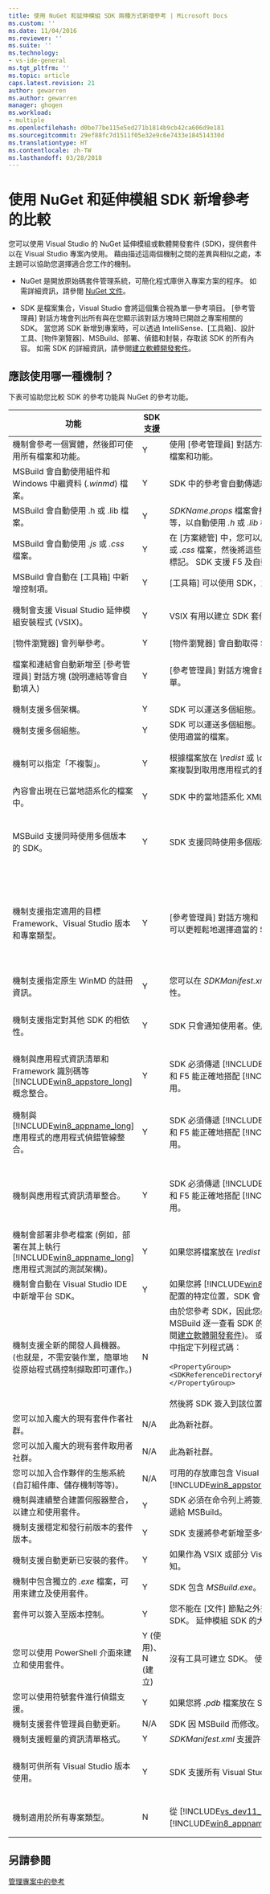 ```yaml
---
title: 使用 NuGet 和延伸模組 SDK 兩種方式新增參考 | Microsoft Docs
ms.custom: ''
ms.date: 11/04/2016
ms.reviewer: ''
ms.suite: ''
ms.technology:
- vs-ide-general
ms.tgt_pltfrm: ''
ms.topic: article
caps.latest.revision: 21
author: gewarren
ms.author: gewarren
manager: ghogen
ms.workload:
- multiple
ms.openlocfilehash: d0be77be115e5ed271b1814b9cb42ca606d9e181
ms.sourcegitcommit: 29ef88fc7d1511f05e32e9c6e7433e184514330d
ms.translationtype: HT
ms.contentlocale: zh-TW
ms.lasthandoff: 03/28/2018
---
```

# <a name="adding-references-using-nuget-versus-an-extension-sdk"></a>使用 NuGet 和延伸模組 SDK 新增參考的比較

您可以使用 Visual Studio 的 NuGet 延伸模組或軟體開發套件 (SDK)，提供套件以在 Visual Studio 專案內使用。 藉由描述這兩個機制之間的差異與相似之處，本主題可以協助您選擇適合您工作的機制。

- NuGet 是開放原始碼套件管理系統，可簡化程式庫併入專案方案的程序。 如需詳細資訊，請參閱 [NuGet 文件](/nuget)。

- SDK 是檔案集合，Visual Studio 會將這個集合視為單一參考項目。 [參考管理員] 對話方塊會列出所有與在您顯示該對話方塊時已開啟之專案相關的 SDK。 當您將 SDK 新增到專案時，可以透過 IntelliSense、[工具箱]、設計工具、[物件瀏覽器]、MSBuild、部署、偵錯和封裝，存取該 SDK 的所有內容。 如需 SDK 的詳細資訊，請參閱[建立軟體開發套件](../extensibility/creating-a-software-development-kit.md)。

## <a name="which-mechanism-should-i-use"></a>應該使用哪一種機制？

下表可協助您比較 SDK 的參考功能與 NuGet 的參考功能。

|功能|SDK 支援|SDK 資訊|NuGet 支援|NuGet 資訊|
|-------------|-----------------|---------------|-------------------|-----------------|
|機制會參考一個實體，然後即可使用所有檔案和功能。|Y|使用 [參考管理員] 對話方塊新增 SDK，即可在開發工作流程期間使用所有檔案和功能。|Y||
|MSBuild 會自動使用組件和 Windows 中繼資料 (*.winmd*) 檔案。|Y|SDK 中的參考會自動傳遞給編譯器。|Y||
|MSBuild 會自動使用 .h 或 .lib 檔案。|Y|*SDKName.props* 檔案會指示 Visual Studio 如何設定 Visual C++ 目錄等等，以自動使用 *.h* 或 *.lib* 檔案。|N||
|MSBuild 會自動使用 *.js* 或 *.css* 檔案。|Y|在 [方案總管] 中，您可以展開 JavaScript SDK 參考節點以顯示個別的 *.js* 或 *.css* 檔案，然後將這些檔案拖曳至來源檔案以產生 `<source include/>` 標記。 SDK 支援 F5 及自動套件設定。|Y||
|MSBuild 會自動在 [工具箱] 中新增控制項。|Y|[工具箱] 可以使用 SDK，並在您指定的索引標籤中顯示控制項。|N||
|機制會支援 Visual Studio 延伸模組安裝程式 (VSIX)。|Y|VSIX 有用以建立 SDK 套件的特殊資訊清單和邏輯|Y|VSIX 可以內嵌在另一個安裝程式中。|
|[物件瀏覽器] 會列舉參考。|Y|[物件瀏覽器] 會自動取得 SDK 中的參考清單，並列舉它們。|N||
|檔案和連結會自動新增至 [參考管理員] 對話方塊 (說明連結等會自動填入)|Y|[參考管理員] 對話方塊會自動列舉 SDK、說明連結和 SDK 相依性的清單。|N|NuGet 提供它自己的 [管理 NuGet 套件] 對話方塊。|
|機制支援多個架構。|Y|SDK 可以運送多個組態。 MSBuild 會針對每個專案組態使用適當的檔案。|N||
|機制支援多個組態。|Y|SDK 可以運送多個組態。 根據專案的架構，MSBuild 會針對每個專案架構使用適當的檔案。|N||
|機制可以指定「不複製」。|Y|根據檔案放在 *\redist* 或 *\designtime* 資料夾而定，您可以控制要將哪些檔案複製到取用應用程式的套件中。|N|您在套件資訊清單中宣告要複製的檔案。|
|內容會出現在已當地語系化的檔案中。|Y|SDK 中的當地語系化 XML 文件會自動包含以獲得更佳的設計階段體驗。|N||
|MSBuild 支援同時使用多個版本的 SDK。|Y|SDK 支援同時使用多個版本。|N|這不參考。 同一時間內，您不能在專案中有多個版本的 NuGet 檔案。|
|機制支援指定適用的目標 Framework、Visual Studio 版本和專案類型。|Y|[參考管理員] 對話方塊和 [工具箱] 只會顯示適用於專案的 SDK，讓使用者可以更輕鬆地選擇適當的 SDK。|Y (部分)|樞紐分析是目標 Framework。 使用者介面上沒有任何篩選。 在安裝時，它可能會傳回錯誤。|
|機制支援指定原生 WinMD 的註冊資訊。|Y|您可以在 *SDKManifest.xml* 中指定 .winmd 檔案和 .dll 檔案之間的關聯性。|N||
|機制支援指定對其他 SDK 的相依性。|Y|SDK 只會通知使用者。使用者仍必須手動安裝它們並加以參考。|Y|NuGet 會自動提取它們，且不會通知使用者。|
|機制與應用程式資訊清單和 Framework 識別碼等 [!INCLUDE[win8_appstore_long](../debugger/includes/win8_appstore_long_md.md)] 概念整合。|Y|SDK 必須傳遞 [!INCLUDE[win8_appstore_short](../ide/includes/win8_appstore_short_md.md)] 的特定概念，以便封裝和 F5 能正確地搭配 [!INCLUDE[win8_appstore_short](../ide/includes/win8_appstore_short_md.md)] 中可用的 SDK 使用。|N||
|機制與 [!INCLUDE[win8_appname_long](../debugger/includes/win8_appname_long_md.md)] 應用程式的應用程式偵錯管線整合。|Y|SDK 必須傳遞 [!INCLUDE[win8_appstore_short](../ide/includes/win8_appstore_short_md.md)] 的特定概念，以使封裝和 F5 能正確地搭配 [!INCLUDE[win8_appstore_short](../ide/includes/win8_appstore_short_md.md)] 中可用的 SDK 使用。|Y|NuGet 內容會成為專案的一部分。 不需要任何特殊的 F5 考量。|
|機制與應用程式資訊清單整合。|Y|SDK 必須傳遞 [!INCLUDE[win8_appstore_short](../ide/includes/win8_appstore_short_md.md)] 的特定概念，以使封裝和 F5 能正確地搭配 [!INCLUDE[win8_appstore_short](../ide/includes/win8_appstore_short_md.md)] 中可用的 SDK 使用。|Y|NuGet 內容會成為專案的一部分。 不需要任何特殊的 F5 考量。|
|機制會部署非參考檔案 (例如，部署在其上執行 [!INCLUDE[win8_appname_long](../debugger/includes/win8_appname_long_md.md)] 應用程式測試的測試架構)。|Y|如果您將檔案放在 *\redist* 資料夾中，則系統會自動部署檔案。|Y||
|機制會自動在 Visual Studio IDE 中新增平台 SDK。|Y|如果您將 [!INCLUDE[win8](../debugger/includes/win8_md.md)] SDK 或 Windows Phone SDK 放在具有特定配置的特定位置，SDK 會自動與所有 Visual Studio 功能整合。|N||
|機制支援全新的開發人員機器。 (也就是，不需安裝作業，簡單地從原始程式碼控制擷取即可運作。)|N|由於您參考 SDK，因此您必須個別簽入您的方案和 SDK。 您可以從兩個 MSBuild 逐一查看 SDK 的非登錄預設位置簽入 SDK (如需詳細資訊，請參閱[建立軟體開發套件](../extensibility/creating-a-software-development-kit.md))。 或者，如果自訂位置包含 SDK，您可以在專案檔中指定下列程式碼︰<br /><br /> `<PropertyGroup>    <SDKReferenceDirectoryRoot>C:\MySDKs</SDKReferenceDirectoryRoot>   </PropertyGroup>`<br /><br /> 然後將 SDK 簽入到該位置。|Y|您可以簽出方案，Visual Studio 可立即辨識並處理檔案。|
|您可以加入龐大的現有套件作者社群。|N/A|此為新社群。|Y||
|您可以加入龐大的現有套件取用者社群。|N/A|此為新社群。|Y||
|您可以加入合作夥伴的生態系統 (自訂組件庫、儲存機制等等)。|N/A|可用的存放庫包含 Visual Studio Marketplace、Microsoft 下載中心與 [!INCLUDE[win8_appstore_long](../debugger/includes/win8_appstore_long_md.md)]。|Y||
|機制與連續整合建置伺服器整合，以建立和使用套件。|Y|SDK 必須在命令列上將簽入位置 (SDKReferenceDirectoryRoot 屬性) 傳遞給 MSBuild。|Y||
|機制支援穩定和發行前版本的套件版本。|Y|SDK 支援將參考新增至多個版本。|Y||
|機制支援自動更新已安裝的套件。|Y|如果作為 VSIX 或部分 Visual Studio 自動更新寄送，SDK 會提供自動通知。|Y||
|機制中包含獨立的 *.exe* 檔案，可用來建立及使用套件。|Y|SDK 包含 *MSBuild.exe*。|Y||
|套件可以簽入至版本控制。|Y|您不能在 [文件] 節點之外簽入任何內容，因此可能不會簽入延伸模組 SDK。 延伸模組 SDK 的大小可能很大。|Y||
|您可以使用 PowerShell 介面來建立和使用套件。|Y (使用)、N (建立)|沒有工具可建立 SDK。 使用是在命令列上執行 MSBuild。|Y||
|您可以使用符號套件進行偵錯支援。|Y|如果您將 *.pdb* 檔案放在 SDK 中，則系統會自動挑選這些檔案。|Y||
|機制支援套件管理員自動更新。|N/A|SDK 因 MSBuild 而修改。|Y||
|機制支援輕量的資訊清單格式。|Y|*SDKManifest.xml* 支援許多屬性，但通常只有一小部分為必要。|Y||
|機制可供所有 Visual Studio 版本使用。|Y|SDK 支援所有 Visual Studio 版本。|Y|NuGet 支援所有 Visual Studio 版本。|
|機制適用於所有專案類型。|N|從 [!INCLUDE[vs_dev11_long](../data-tools/includes/vs_dev11_long_md.md)] 開始，SDK 支援 [!INCLUDE[win8_appname_long](../debugger/includes/win8_appname_long_md.md)] 應用程式。|N|您可以檢閱允許專案的清單。|

## <a name="see-also"></a>另請參閱

[管理專案中的參考](../ide/managing-references-in-a-project.md)